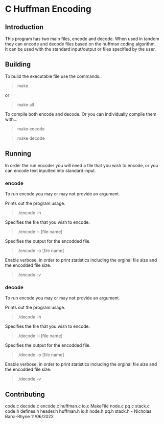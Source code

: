 # C Huffman Encoding

## Introduction

This program has two main files, encode and decode. When used in tandom they can encode and decode files based on the huffman coding algorithm. It can be used with the standard input/output or files specified by the user.

## Building
To build the executable file use the commands..

> make

or

> make all

To compile both encode and decode. Or you can individually compile them with...

> make encode

> make decode

## Running

In order the run encoder you will need a file that you wish to encode, or you can encode text inputted into standard input.

### encode

To run encode you may or may not provide an argument.

Prints out the program usage.

> ./encode -h

Specifies the file that you wish to encode.

> ./encode -i [file name]

Specifies the output for the encodded file.

> ./encode -o [file name]

Enable verbose, in order to print statistics including the orginal file size and the encodded file size.

> ./encode -v

### decode

To run encode you may or may not provide an argument.

Prints out the program usage.

> ./decode -h

Specifies the file that you wish to encode.

> ./decode -i [file name]

Specifies the output for the encodded file.

> ./decode -o [file name]

Enable verbose, in order to print statistics including the orginal file size and the encodded file size.

> ./decode -v


## Contributing

code.c decode.c encode.c huffman.c io.c MakeFile node.c pq.c stack.c code.h defines.h header.h huffman.h io.h node.h pq.h stack.h  - Nicholas Barsi-Rhyne 11/06/2022
